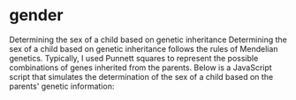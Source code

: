 # gender
Determining the sex of a child based on genetic inheritance
Determining the sex of a child based on genetic inheritance follows the rules of Mendelian genetics. Typically, I used Punnett squares to represent the possible combinations of genes inherited from the parents. Below is a JavaScript script that simulates the determination of the sex of a child based on the parents' genetic information:
